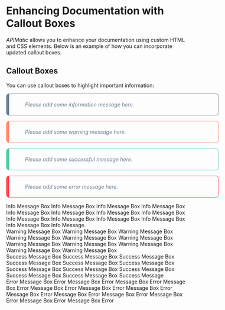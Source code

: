# Enhancing Documentation with Callout Boxes

*APIMatic* allows you to enhance your documentation using custom HTML and CSS elements. Below is an example of how you can incorporate updated callout boxes.

## Callout Boxes

You can use callout boxes to highlight important information:

<div style="width: 100%;
background: transparent url('https://i.ibb.co/qy1DLhB/Path-36325-2x.png')
15px 23px / 15px 15px no-repeat padding-box;
border: 0.5px solid #6b7e8f;
border-radius: 8px;
opacity: 1;
font-style: italic;
letter-spacing: 0px;
color: #6b7e8f;
margin: 0 auto 15px;
padding: 20px;
padding-left: 43px;
border-left: 8px solid #6b7e8f;
  ">
Please add some information message here.</div><div style="width: 100%;
background: transparent
url('https://i.ibb.co/8NF8wGQ/alert-triangle-2x.png') 15px 23px / 15px
15px no-repeat padding-box;
border: 0.5px solid #ff8a70;
border-radius: 8px;
opacity: 1;
font-style: italic;
color: #6b7e8f;
margin: 0 auto 15px;
padding: 20px;
padding-left: 43px;
border-left: 8px solid #ff8a70;">
Please add some warning message here.</div>
<div style="width: 100%;
background: transparent url('https://i.ibb.co/DKyV4qR/check-circle-2x.png')
15px 23px / 15px 15px no-repeat padding-box;
border: 0.5px solid #50cba7;
border-radius: 8px;
opacity: 1;
font-style: italic;
letter-spacing: 0px;
color: #6b7e8f;
margin: 0 auto 15px;
padding: 20px;
padding-left: 43px;
border-left: 8px solid #50cba7;">
 Please add some successful message here.</div>

<div style="width: 100%;
background: transparent url('https://i.ibb.co/QkvccfK/x-circle-2-2x.png')
15px 23px / 15px 15px no-repeat padding-box;
border: 0.5px solid #ff4451;
border-radius: 8px;
opacity: 1;
font-style: italic;
letter-spacing: 0px;
color: #6b7e8f;
margin: 0 auto 15px;
padding: 20px;
padding-left: 43px;
border-left: 8px solid #ff4451;">
Please add some error message here.</div>
<div class="info">
Info Message Box Info Message Box Info Message Box Info Message Box Info Message
Box Info Message Box Info Message Box Info Message Box Info Message Box Info
Message Box Info Message Box Info Message Box Info Message Box Info Message</div>
<div class="warning">
Warning Message Box Warning Message Box Warning Message Box Warning Message
Box Warning Message Box Warning Message Box Warning Message Box Warning
Message Box Warning Message Box Warning Message Box Warning Message Box</div>

<div class="success">
Success Message Box Success Message Box Success Message Box Success Message
Box Success Message Box Success Message Box Success Message Box Success Message
Box Success Message Box Success Message Box Success Message Box Success Message</div>

<div class="error">
Error Message Box Error Message Box Error Message Box Error Message Box Error
Message Box Error Message Box Error Message Box Error Message Box Error Message
Box Error Message Box Error Message Box Error Message Box Error Message Box Error</div>
